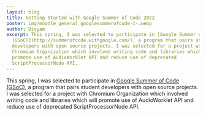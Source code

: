 ```yaml
---
layout: blog
title: Getting Started with Google Summer of Code 2022
poster: img/moodle_general_googlesummerofcode-1-.webp
author: Divyam
excerpt: This spring, I was selected to participate in [Google Summer of Code
  (GSoC)](http://summerofcode.withgoogle.com/), a program that pairs student
  developers with open source projects. I was selected for a project with
  Chromium Organization which involved writing code and libraries which will
  promote use of AudioWorklet API and reduce use of deprecated
  ScriptProcessorNode API.
---
```

This spring, I was selected to participate in [Google Summer of Code (GSoC)](http://summerofcode.withgoogle.com/), a program that pairs student developers with open source projects. I was selected for a project with Chromium Organization which involved writing code and libraries which will promote use of AudioWorklet API and reduce use of deprecated ScriptProcessorNode API.